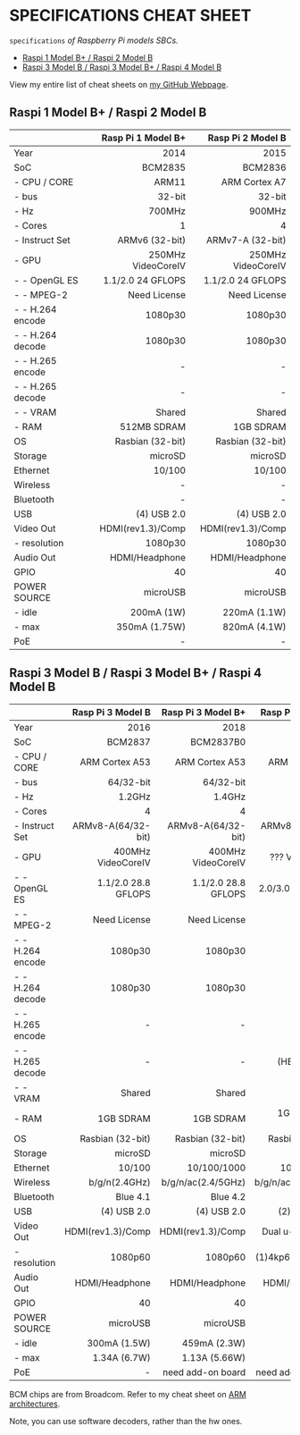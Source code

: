 # SPECIFICATIONS CHEAT SHEET

`specifications` _of Raspberry Pi models SBCs._

* [Raspi 1 Model B+ / Raspi 2 Model B](https://github.com/JeffDeCola/my-cheat-sheets/tree/master/other/single-board-computers/raspberry-pi/specifications-cheat-sheet#raspi-1-model-b--raspi-2-model-b)
* [Raspi 3 Model B / Raspi 3 Model B+ / Raspi 4 Model B](https://github.com/JeffDeCola/my-cheat-sheets/tree/master/other/single-board-computers/raspberry-pi/specifications-cheat-sheet#raspi-3-model-b--raspi-3-model-b--raspi-4-model-b)

View my entire list of cheat sheets on
[my GitHub Webpage](https://jeffdecola.github.io/my-cheat-sheets/).

## Raspi 1 Model B+ / Raspi 2 Model B

|                  | Rasp Pi 1 Model B+ |  Rasp Pi 2 Model B |
|:-----------------|-------------------:|-------------------:|
| Year             |               2014 |               2015 |
| SoC              |            BCM2835 |            BCM2836 |
| - CPU / CORE     |              ARM11 |      ARM Cortex A7 |
| - bus            |             32-bit |             32-bit |
| - Hz             |             700MHz |             900MHz |
| - Cores          |                  1 |                  4 |
| - Instruct Set   |     ARMv6 (32-bit) |   ARMv7-A (32-bit) |
| - GPU            | 250MHz VideoCoreIV | 250MHz VideoCoreIV |
| - - OpenGL ES    |  1.1/2.0 24 GFLOPS |  1.1/2.0 24 GFLOPS |
| - - MPEG-2       |       Need License |       Need License |  
| - - H.264 encode |            1080p30 |            1080p30 |
| - - H.264 decode |            1080p30 |            1080p30 |
| - - H.265 encode |                  - |                 -  |
| - - H.265 decode |                  - |                 -  |
| - - VRAM         |             Shared |             Shared |  
| - RAM            |        512MB SDRAM |          1GB SDRAM |
| OS               |   Rasbian (32-bit) |   Rasbian (32-bit) |
| Storage          |            microSD |            microSD |
| Ethernet         |             10/100 |             10/100 |
| Wireless         |                  - |                  - |
| Bluetooth        |                  - |                  - |
| USB              |        (4) USB 2.0 |        (4) USB 2.0 |
| Video Out        |  HDMI(rev1.3)/Comp |  HDMI(rev1.3)/Comp |
| - resolution     |            1080p30 |            1080p30 |  
| Audio Out        |    HDMI/Headphone  |     HDMI/Headphone |
| GPIO             |                 40 |                 40 |  
| POWER SOURCE     |           microUSB |           microUSB |
| - idle           |         200mA (1W) |       220mA (1.1W) |
| - max            |      350mA (1.75W) |       820mA (4.1W) |
| PoE              |                  - |                  - |

## Raspi 3 Model B / Raspi 3 Model B+ / Raspi 4 Model B

|                  |  Rasp Pi 3 Model B | Rasp Pi 3 Model B+ |  Rasp Pi 4 Model B |
|:-----------------|-------------------:|-------------------:|-------------------:|
| Year             |               2016 |               2018 |               2019 |
| SoC              |            BCM2837 |          BCM2837B0 |            BCM2711 |
| - CPU / CORE     |     ARM Cortex A53 |     ARM Cortex A53 |     ARM Cortex A72 |
| - bus            |          64/32-bit |          64/32-bit |          64/32-bit |
| - Hz             |             1.2GHz |             1.4GHz |             1.5GHz |
| - Cores          |                  4 |                  4 |                  4 |
| - Instruct Set   | ARMv8-A(64/32-bit) | ARMv8-A(64/32-bit) | ARMv8-A(64/32-bit) |
| - GPU            | 400MHz VideoCoreIV | 400MHz VideoCoreIV |    ??? VideoCoreVI |
| - - OpenGL ES    |1.1/2.0 28.8 GFLOPS |1.1/2.0 28.8 GFLOPS |  2.0/3.0 ?? GFLOPS |
| - - MPEG-2       |       Need License |       Need License |         (Disabled) |
| - - H.264 encode |            1080p30 |            1080p30 |            1080p30 |
| - - H.264 decode |            1080p30 |            1080p30 |            1080p60 |
| - - H.265 encode |                 -  |                  - |                  - |
| - - H.265 decode |                 -  |                  - |       (HEVC) 4kp60 |
| - - VRAM         |             Shared |             Shared |             Shared |
| - RAM            |          1GB SDRAM |          1GB SDRAM |  1GB/2GB/4GB SDRAM |
| OS               |   Rasbian (32-bit) |   Rasbian (32-bit) |   Rasbian (32-bit) |
| Storage          |            microSD |            microSD |            microSD |
| Ethernet         |             10/100 |        10/100/1000 |        10/100/1000 |
| Wireless         |      b/g/n(2.4GHz) | b/g/n/ac(2.4/5GHz) | b/g/n/ac(2.4/5GHz) |
| Bluetooth        |           Blue 4.1 |           Blue 4.2 |           Blue 5.0 |
| USB              |        (4) USB 2.0 |        (4) USB 2.0 |    (2) 2.0 (2) 3.0 |
| Video Out        |  HDMI(rev1.3)/Comp |  HDMI(rev1.3)/Comp |   Dual u-HDMI(2.0) |
| - resolution     |            1080p60 |            1080p60 |  (1)4kp60 (2)4kp30 |
| Audio Out        |     HDMI/Headphone |     HDMI/Headphone |     HDMI/Headphone |
| GPIO             |                 40 |                 40 |                 40 |
| POWER SOURCE     |           microUSB |           microUSB |              USB-C | 
| - idle           |       300mA (1.5W) |       459mA (2.3W) |           ?mA (?W) | 
| - max            |       1.34A (6.7W) |      1.13A (5.66W) |            ?A (?W) |
| PoE              |                  - |  need add-on board |  need add-on board |

BCM chips are from Broadcom. Refer to my cheat sheet on
[ARM architectures](https://github.com/JeffDeCola/my-cheat-sheets/tree/master/hardware/development/hardware-architectures/arm-cheat-sheet).

Note, you can use software decoders, rather than the hw ones.

